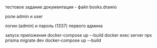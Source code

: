 тестовое задание
документация - файл books.drawio

роли admin и user

логин (admin) и пароль (1337) первого админа

запуск приложения 
docker-compose up --build
docker exec server  npx prisma migrate dev
docker-compose up --build
